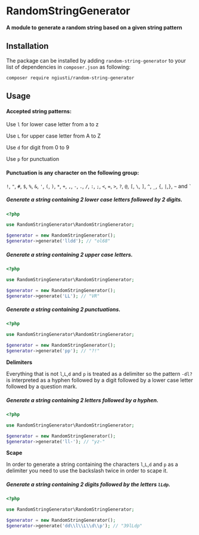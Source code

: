 # RandomStringGenerator

**A module to generate a random string based on a given string pattern**

## Installation

The package can be installed by adding `random-string-generator` to your list of dependencies in `composer.json` as following:

```
composer require ngiusti/random-string-generator
```

## Usage

#### Accepted string patterns:

  Use `l` for lower case letter from a to z

  Use `L` for upper case letter from A to Z

  Use `d` for digit from 0 to 9

  Use `p` for punctuation
  
#### Punctuation is any character on the following group:

  `!`, `"`, `#`, `$`, `%`, `&`, `'`, `(`, `)`, `*`, `+`, `,`, `-`,
  `.`, `/`, `:`, `;`, `<`, `=`, `>`, `?`, `@`, `[`, ` \ `, `]`, `^`,
  `_`, `{`, `|`,`}`, `~` and `` ` ``

##### Generate a string containing 2 lower case letters followed by 2 digits.
```php
<?php

use RandomStringGenerator\RandomStringGenerator;

$generator = new RandomStringGenerator();
$generator->generate('lldd'); // "ol68"
```

##### Generate a string containing 2 upper case letters.
```php
<?php

use RandomStringGenerator\RandomStringGenerator;

$generator = new RandomStringGenerator();
$generator->generate('LL'); // "VR"
```

##### Generate a string containing 2 punctuations.
```php
<?php

use RandomStringGenerator\RandomStringGenerator;

$generator = new RandomStringGenerator();
$generator->generate('pp'); // "?!"
```

**Delimiters**

  Everything that is not `l`,`L`,`d` and `p` is treated as a delimiter so the
  pattern `-dl?` is interpreted as a hyphen followed by a digit followed by
  a lower case letter followed by a question mark.

##### Generate a string containing 2 letters followed by a hyphen.
```php
<?php

use RandomStringGenerator\RandomStringGenerator;

$generator = new RandomStringGenerator();
$generator->generate('ll-'); // "yz-"
```

**Scape**

  In order to generate a string containing the characters `l`,`L`,`d` and `p`
  as a delimiter you need to use the backslash twice in order to scape it.

##### Generate a string containing 2 digits followed by the letters `lLdp`.
```php
<?php

use RandomStringGenerator\RandomStringGenerator;

$generator = new RandomStringGenerator();
$generator->generate('dd\\l\\L\\d\\p'); // "39lLdp"
```

